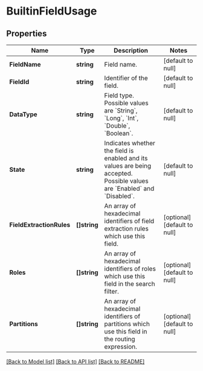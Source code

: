 # BuiltinFieldUsage

## Properties
Name | Type | Description | Notes
------------ | ------------- | ------------- | -------------
**FieldName** | **string** | Field name. | [default to null]
**FieldId** | **string** | Identifier of the field. | [default to null]
**DataType** | **string** | Field type. Possible values are &#x60;String&#x60;, &#x60;Long&#x60;, &#x60;Int&#x60;, &#x60;Double&#x60;, &#x60;Boolean&#x60;. | [default to null]
**State** | **string** | Indicates whether the field is enabled and its values are being accepted. Possible values are &#x60;Enabled&#x60; and &#x60;Disabled&#x60;. | [default to null]
**FieldExtractionRules** | **[]string** | An array of hexadecimal identifiers of field extraction rules which use this field. | [optional] [default to null]
**Roles** | **[]string** | An array of hexadecimal identifiers of roles which use this field in the search filter. | [optional] [default to null]
**Partitions** | **[]string** | An array of hexadecimal identifiers of partitions which use this field in the routing expression. | [optional] [default to null]

[[Back to Model list]](../README.md#documentation-for-models) [[Back to API list]](../README.md#documentation-for-api-endpoints) [[Back to README]](../README.md)

